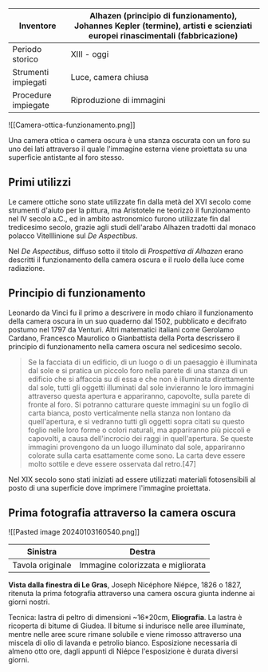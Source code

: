 | Inventore | Alhazen (principio di funzionamento), Johannes Kepler (termine), artisti e scienziati europei rinascimentali (fabbricazione) |
| ---- | ---- |
| Periodo storico | XIII - oggi |
| Strumenti impiegati | Luce, camera chiusa |
| Procedure impiegate | Riproduzione di immagini |
![[Camera-ottica-funzionamento.png]]

Una camera ottica o camera oscura è una stanza oscurata con un foro su uno dei lati attraverso il quale l'immagine esterna viene proiettata su una superficie antistante al foro stesso. 

## Primi utilizzi

Le camere ottiche sono state utilizzate fin dalla metà del XVI secolo come strumenti d'aiuto per la pittura, ma Aristotele ne teorizzò il funzionamento nel IV secolo a.C., ed in ambito astronomico furono utilizzate fin dal tredicesimo secolo, grazie agli studi dell'arabo Alhazen tradotti dal monaco polacco Vitelllinione sul *De Aspectibus*. 

Nel *De Aspectibus*, diffuso sotto il titolo di *Prospettiva di Alhazen* erano descritti il funzionamento della camera oscura e il ruolo della luce come radiazione. 

## Principio di funzionamento

Leonardo da Vinci fu il primo a descrivere in modo chiaro il funzionamento della camera oscura in un suo quaderno dal 1502, pubblicato e decifrato postumo nel 1797 da Venturi. Altri matematici italiani come Gerolamo Cardano, Francesco Maurolico o Gianbattista della Porta descrissero il principio di funzionamento nella camera oscura nel sedicesimo secolo. 

> Se la facciata di un edificio, di un luogo o di un paesaggio è illuminata dal sole e si pratica un piccolo foro nella parete di una stanza di un edificio che si affaccia su di essa e che non è illuminata direttamente dal sole, tutti gli oggetti illuminati dal sole invieranno le loro immagini attraverso questa apertura e appariranno, capovolte, sulla parete di fronte al foro. Si potranno catturare queste immagini su un foglio di carta bianca, posto verticalmente nella stanza non lontano da quell'apertura, e si vedranno tutti gli oggetti sopra citati su questo foglio nelle loro forme o colori naturali, ma appariranno più piccoli e capovolti, a causa dell'incrocio dei raggi in quell'apertura. Se queste immagini provengono da un luogo illuminato dal sole, appariranno colorate sulla carta esattamente come sono. La carta deve essere molto sottile e deve essere osservata dal retro.[47]


Nel XIX secolo sono stati iniziati ad essere utilizzati materiali fotosensibili al posto di una superficie dove imprimere l'immagine proiettata.

## Prima fotografia attraverso la camera oscura

![[Pasted image 20240103160540.png]]


|Sinistra |Destra |
|---|---|
|Tavola originale |Immagine colorizzata e migliorata |

**Vista dalla finestra di Le Gras**, Joseph Nicéphore Niépce, 1826 o 1827, ritenuta la prima fotografia attraverso una camera oscura giunta indenne  ai giorni nostri. 

Tecnica: lastra di peltro di dimensioni ~16\*20cm, **Eliografia**. La lastra è ricoperta di bitume di Giudea. Il bitume si indurisce nelle aree illuminate, mentre nelle aree scure rimane solubile e viene rimosso attraverso una miscela di olio di lavanda e petrolio bianco. Esposizione necessaria di almeno otto ore, dagli appunti di Niépce l'esposizione è durata diversi giorni.